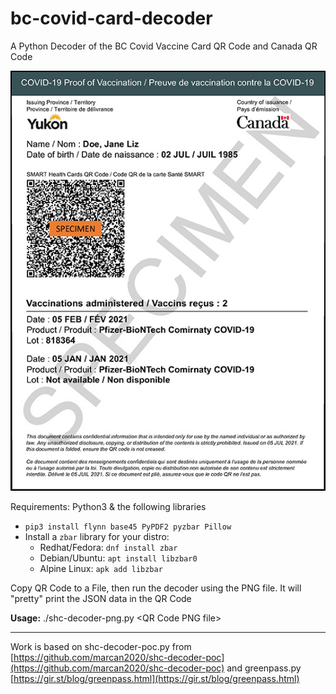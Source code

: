 # bc-covid-card-decoder
A Python Decoder of the BC Covid Vaccine Card QR Code and Canada QR Code

![Canada QR Sample](https://raw.githubusercontent.com/cvmiller/bc-covid-card-decoder/main/fed_can_covid_pvc-specimen-1.jpg)

Requirements: Python3 & the following libraries
* `pip3 install flynn base45 PyPDF2 pyzbar Pillow`
* Install a `zbar` library for your distro:
	* Redhat/Fedora: `dnf install zbar` 
	* Debian/Ubuntu: `apt install libzbar0` 
	* Alpine Linux:  `apk add libzbar`


Copy QR Code to a File, then run the decoder using the PNG file. It will "pretty" print the JSON data in the QR Code


**Usage:** ./shc-decoder-png.py &lt;QR Code PNG file&gt;

---

Work is based on shc-decoder-poc.py	from [https://github.com/marcan2020/shc-decoder-poc](https://github.com/marcan2020/shc-decoder-poc)
and greenpass.py [https://gir.st/blog/greenpass.html](https://gir.st/blog/greenpass.html)

